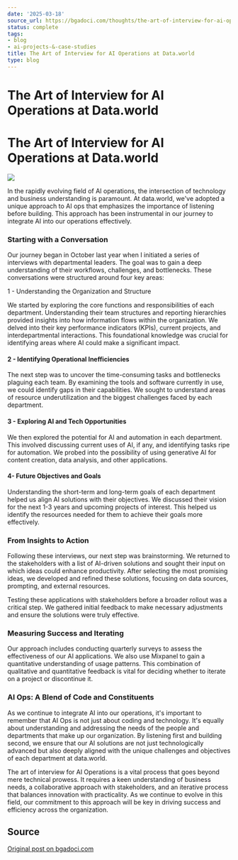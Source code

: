 ```yaml
---
date: '2025-03-18'
source_url: https://bgadoci.com/thoughts/the-art-of-interview-for-ai-operations-at-dataworld
status: complete
tags:
- blog
- ai-projects-&-case-studies
title: The Art of Interview for AI Operations at Data.world
type: blog
---
```


# The Art of Interview for AI Operations at Data.world

# The Art of Interview for AI Operations at Data.world

![](images/interview-owl2.png)

In the rapidly evolving field of AI operations, the intersection of technology and business understanding is paramount. At data.world, we've adopted a unique approach to AI ops that emphasizes the importance of listening before building. This approach has been instrumental in our journey to integrate AI into our operations effectively.

### Starting with a Conversation

Our journey began in October last year when I initiated a series of interviews with departmental leaders. The goal was to gain a deep understanding of their workflows, challenges, and bottlenecks. These conversations were structured around four key areas:

1 - Understanding the Organization and Structure

We started by exploring the core functions and responsibilities of each department. Understanding their team structures and reporting hierarchies provided insights into how information flows within the organization. We delved into their key performance indicators (KPIs), current projects, and interdepartmental interactions. This foundational knowledge was crucial for identifying areas where AI could make a significant impact.

#### 2 - Identifying Operational Inefficiencies

The next step was to uncover the time-consuming tasks and bottlenecks plaguing each team. By examining the tools and software currently in use, we could identify gaps in their capabilities. We sought to understand areas of resource underutilization and the biggest challenges faced by each department.

#### 3 - Exploring AI and Tech Opportunities

We then explored the potential for AI and automation in each department. This involved discussing current uses of AI, if any, and identifying tasks ripe for automation. We probed into the possibility of using generative AI for content creation, data analysis, and other applications.

#### 4- Future Objectives and Goals

Understanding the short-term and long-term goals of each department helped us align AI solutions with their objectives. We discussed their vision for the next 1-3 years and upcoming projects of interest. This helped us identify the resources needed for them to achieve their goals more effectively.

### From Insights to Action

Following these interviews, our next step was brainstorming. We returned to the stakeholders with a list of AI-driven solutions and sought their input on which ideas could enhance productivity. After selecting the most promising ideas, we developed and refined these solutions, focusing on data sources, prompting, and external resources.

Testing these applications with stakeholders before a broader rollout was a critical step. We gathered initial feedback to make necessary adjustments and ensure the solutions were truly effective.

### Measuring Success and Iterating

Our approach includes conducting quarterly surveys to assess the effectiveness of our AI applications. We also use Mixpanel to gain a quantitative understanding of usage patterns. This combination of qualitative and quantitative feedback is vital for deciding whether to iterate on a project or discontinue it.

### AI Ops: A Blend of Code and Constituents

As we continue to integrate AI into our operations, it's important to remember that AI Ops is not just about coding and technology. It's equally about understanding and addressing the needs of the people and departments that make up our organization. By listening first and building second, we ensure that our AI solutions are not just technologically advanced but also deeply aligned with the unique challenges and objectives of each department at data.world.

The art of interview for AI Operations is a vital process that goes beyond mere technical prowess. It requires a keen understanding of business needs, a collaborative approach with stakeholders, and an iterative process that balances innovation with practicality. As we continue to evolve in this field, our commitment to this approach will be key in driving success and efficiency across the organization.

## Source
[Original post on bgadoci.com](https://bgadoci.com/thoughts/the-art-of-interview-for-ai-operations-at-dataworld)